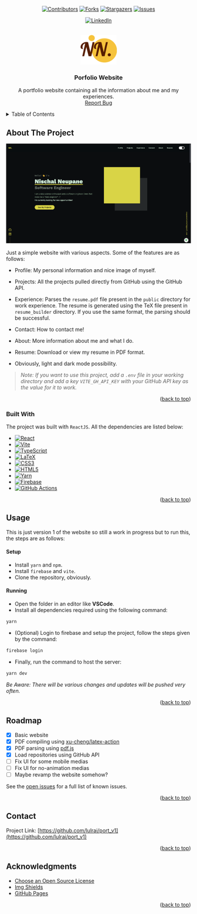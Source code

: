 <a name="readme-top"></a>

<section align="center">

[![Contributors][contributors-shield]][contributors-url]
[![Forks][forks-shield]][forks-url]
[![Stargazers][stars-shield]][stars-url]
[![Issues][issues-shield]][issues-url]

</section>

<section align="center">

<p></p>

[![LinkedIn][linkedin-shield]][linkedin-url]

</section>

<!-- PROJECT LOGO -->
<br />
<div align="center">
  <a href="https://github.com/lulrai/port_v1/blob/main/README.md">
    <img src="./public/favicon.png" alt="Logo" width="100" height="80">
  </a>

  <h3 align="center">Porfolio Website</h3>

  <p align="center">
    A portfolio website containing all the information about me and my experiences.
    <br />
    <a href="https://github.com/lulrai/port_v1/issues">Report Bug</a>
  </p>
</div>

<!-- TABLE OF CONTENTS -->
<details>
  <summary>Table of Contents</summary>
  <ol>
    <li>
      <a href="#about-the-project">About The Project</a>
      <ul>
        <li><a href="#built-with">Built With</a></li>
      </ul>
    </li>
    <li><a href="#usage">Usage</a></li>
    <li><a href="#roadmap">Roadmap</a></li>
    <li><a href="#contact">Contact</a></li>
    <li><a href="#acknowledgments">Acknowledgments</a></li>
  </ol>
</details>

<!-- ABOUT THE PROJECT -->

## About The Project

<section align="center">

[![Application ScreenShot][product-screenshot]](https://lotro.com)

</section>

Just a simple website with various aspects. Some of the features are as follows:

- Profile: My personal information and nice image of myself.
- Projects: All the projects pulled directly from GitHub using the GitHub API.

- Experience: Parses the `resume.pdf` file present in the `public` directory for work experience. The resume is generated using the TeX file present in `resume_builder` directory. If you use the same format, the parsing should be successful.
- Contact: How to contact me!
- About: More information about me and what I do.
- Resume: Download or view my resume in PDF format.
- Obviously, light and dark mode possibility.

> _Note: If you want to use this project, add a `.env` file in your working directory and add a key `VITE_GH_API_KEY` with your GitHub API key as the value for it to work._

<p align="right">(<a href="#readme-top">back to top</a>)</p>

### Built With

The project was built with `ReactJS`. All the dependencies are listed below:

- [![React][react.js]][react-url]
- [![Vite][vite]][vite-url]
- [![TypeScript][typescript]][typescript-url]
- [![LaTeX][latex]][latex-url]
- [![CSS3][css3]][css3-url]
- [![HTML5][html5]][html5-url]
- [![Yarn][yarn]][yarn-url]
- [![Firebase][firebase]][firebase-url]
- [![GitHub Actions][action]][action-url]

<p align="right">(<a href="#readme-top">back to top</a>)</p>

## Usage

This is just version 1 of the website so still a work in progress but to run this, the steps are as follows:

#### Setup

- Install `yarn` and `npm`.
- Install `firebase` and `vite`.
- Clone the repository, obviously.

#### Running

- Open the folder in an editor like **VSCode**.
- Install all dependencies required using the following command:

```bash
yarn
```

- (Optional) Login to firebase and setup the project, follow the steps given by the command:

```bash
firebase login
```

- Finally, run the command to host the server:

```bash
yarn dev
```

_Be Aware: There will be various changes and updates will be pushed very often._

<p align="right">(<a href="#readme-top">back to top</a>)</p>

## Roadmap

- [x] Basic website
- [x] PDF compiling using [xu-cheng/latex-action](https://github.com/xu-cheng/latex-action)
- [x] PDF parsing using [pdf.js](https://mozilla.github.io/pdf.js/)
- [x] Load repositories using GitHub API
- [ ] Fix UI for some mobile medias
- [ ] Fix UI for no-animation medias
- [ ] Maybe revamp the website somehow?

See the [open issues](https://github.com/lulrai/port_v1/issues) for a full list of known issues.

<p align="right">(<a href="#readme-top">back to top</a>)</p>

<!-- CONTACT -->

## Contact

Project Link: [https://github.com/lulrai/port_v1](https://github.com/lulrai/port_v1)

<p align="right">(<a href="#readme-top">back to top</a>)</p>

<!-- ACKNOWLEDGMENTS -->

## Acknowledgments

- [Choose an Open Source License](https://choosealicense.com)
- [Img Shields](https://shields.io)
- [GitHub Pages](https://pages.github.com)

<p align="right">(<a href="#readme-top">back to top</a>)</p>

<!-- MARKDOWN LINKS & IMAGES -->
<!-- https://www.markdownguide.org/basic-syntax/#reference-style-links -->

[contributors-shield]: https://img.shields.io/github/contributors/lulrai/port_v1.svg?style=for-the-badge
[contributors-url]: https://github.com/lulrai/port_v1/graphs/contributors
[forks-shield]: https://img.shields.io/github/forks/lulrai/port_v1.svg?style=for-the-badge
[forks-url]: https://github.com/lulrai/port_v1/network/members
[stars-shield]: https://img.shields.io/github/stars/lulrai/port_v1.svg?style=for-the-badge
[stars-url]: https://github.com/lulrai/port_v1/stargazers
[issues-shield]: https://img.shields.io/github/issues/lulrai/port_v1.svg?style=for-the-badge
[issues-url]: https://github.com/lulrai/port_v1/issues
[linkedin-shield]: https://img.shields.io/badge/-LinkedIn-blue?style=for-the-badge&logo=Linkedin&logoColor=white&link=https://www.linkedin.com/in/nneupane2/
[linkedin-url]: https://www.linkedin.com/in/nneupane2/
[product-screenshot]: public/product_sc.png
[conda]: https://img.shields.io/badge/Anaconda-%2344A833.svg?style=for-the-badge&logo=anaconda&logoColor=white
[conda-url]: https://docs.conda.io/en/latest/
[react.js]: https://img.shields.io/badge/React-20232A?style=for-the-badge&logo=react&logoColor=61DAFB
[react-url]: https://reactjs.org/
[vite]: https://img.shields.io/static/v1?style=for-the-badge&message=Vite&color=646CFF&logo=Vite&logoColor=FFFFFF&label=
[vite-url]: https://vitejs.dev
[typescript]: https://img.shields.io/static/v1?style=for-the-badge&message=TypeScript&color=3178C6&logo=TypeScript&logoColor=FFFFFF&label=
[typescript-url]: https://www.typescriptlang.org
[latex]: https://img.shields.io/static/v1?style=for-the-badge&message=LaTeX&color=008080&logo=LaTeX&logoColor=FFFFFF&label=
[latex-url]: https://www.latex-project.org
[css3]: https://img.shields.io/static/v1?style=for-the-badge&message=CSS3&color=1572B6&logo=CSS3&logoColor=FFFFFF&label=
[css3-url]: https://www.w3schools.com/css/css_website_layout.asp
[html5]: https://img.shields.io/static/v1?style=for-the-badge&message=HTML5&color=E34F26&logo=HTML5&logoColor=FFFFFF&label=
[html5-url]: https://developer.mozilla.org/en-US/docs/Glossary/HTML5
[yarn]: https://img.shields.io/static/v1?style=for-the-badge&message=Yarn&color=2C8EBB&logo=Yarn&logoColor=FFFFFF&label=
[yarn-url]: https://yarnpkg.com
[firebase]: https://img.shields.io/static/v1?style=for-the-badge&message=Firebase&color=222222&logo=Firebase&logoColor=FFCA28&label=
[firebase-url]: https://firebase.google.com
[action]: https://img.shields.io/static/v1?style=for-the-badge&message=GitHub+Actions&color=2088FF&logo=GitHub+Actions&logoColor=FFFFFF&label=
[action-url]: https://github.com/features/actions
